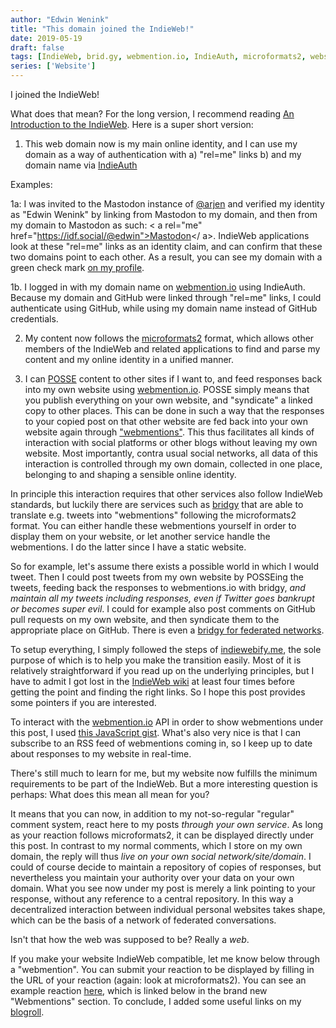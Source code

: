 ```yaml
---
author: "Edwin Wenink"
title: "This domain joined the IndieWeb!"
date: 2019-05-19
draft: false
tags: [IndieWeb, brid.gy, webmention.io, IndieAuth, microformats2, website]
series: ['Website']
---
```


I joined the IndieWeb!

What does that mean?
For the long version, I recommend reading [An Introduction to the IndieWeb](https://boffosocko.com/2017/07/28/an-introduction-to-the-indieweb/).
Here is a super short version:

1) This web domain now is my main online identity, and I can use my domain as a way of authentication with
a) "rel=me" links 
b) and my domain name via [IndieAuth](https://indieauth.com/)

Examples:

1a: I was invited to the Mastodon instance of [@arjen](https://idf.social/@arjen) and verified my identity as "Edwin Wenink" by linking from Mastodon to my domain, and then from my domain to Mastodon as such: \< a rel="me" href="https://idf.social/@edwin">Mastodon</ a>.
IndieWeb applications look at these "rel=me" links as an identity claim, and can confirm that these two domains point to each other.
As a result, you can see my domain with a green check mark [on my profile](https://idf.social/@edwin).

1b. I logged in with my domain name on [webmention.io](https://webmention.io) using IndieAuth. Because my domain and GitHub were linked through "rel=me" links, I could authenticate using GitHub, while using my domain name instead of GitHub credentials.

2) My content now follows the [microformats2](http://microformats.org/wiki/microformats-2) format, which allows other members of the IndieWeb and related applications to find and parse my content and my online identity in a unified manner. 

3) I can [POSSE](https://indieweb.org/POSSE) content to other sites if I want to, and feed responses back into my own website using [webmention.io](https://webmention.io). 
POSSE simply means that you publish everything on your own website, and "syndicate" a linked copy to other places.
This can be done in such a way that the responses to your copied post on that other website are fed back into your own website again through ["webmentions"](https://indieweb.org/Webmention).
This thus facilitates all kinds of interaction with social platforms or other blogs without leaving my own website. 
Most importantly, contra usual social networks, all data of this interaction is controlled through my own domain, collected in one place, belonging to and shaping a sensible online identity.

In principle this interaction requires that other services also follow IndieWeb standards, but luckily there are services such as [bridgy](https://brid.gy/) that are able to translate e.g. tweets into "webmentions" following the microformats2 format. 
You can either handle these webmentions yourself in order to display them on your website, or let another service handle the webmentions. 
I do the latter since I have a static website.

So for example, let's assume there exists a possible world in which I would tweet. 
Then I could post tweets from my own website by POSSEing the tweets, feeding back the responses to webmentions.io with bridgy, *and maintain all my tweets including responses, even if Twitter goes bankrupt or becomes super evil*. 
I could for example also post comments on GitHub pull requests on my own website, and then syndicate them to the appropriate place on GitHub. 
There is even a [bridgy for federated networks](https://fed.brid.gy/). 

To setup everything, I simply followed the steps of [indiewebify.me](https://indiewebify.me/), the sole purpose of which is to help you make the transition easily.
Most of it is relatively straightforward if you read up on the underlying principles, but I have to admit I got lost in the [IndieWeb wiki](https://indieweb.org/) at least four times before getting the point and finding the right links.
So I hope this post provides some pointers if you are interested.

To interact with the [webmention.io](https://webmention.io) API in order to show webmentions under this post, I used [this JavaScript gist](https://gist.github.com/am1t/7295b4eaf101372ea71c877cfd8be694).
What's also very nice is that I can subscribe to an RSS feed of webmentions coming in, so I keep up to date about responses to my website in real-time.

There's still much to learn for me, but my website now fulfills the minimum requirements to be part of the IndieWeb.
But a more interesting question is perhaps:
What does this mean all mean for you?

It means that you can now, in addition to my not-so-regular "regular" comment system, react here to my posts *through your own service*. 
As long as your reaction follows microformats2, it can be displayed directly under this post.
In contrast to my normal comments, which I store on my own domain, the reply will thus *live on your own social network/site/domain*. 
I could of course decide to maintain a repository of copies of responses, but nevertheless you maintain your authority over your data on your own domain.
What you see now under my post is merely a link pointing to your response, without any reference to a central repository. 
In this way a decentralized interaction between individual personal websites takes shape, which can be the basis of a network of federated conversations.

Isn't that how the web was supposed to be? Really a *web*.

If you make your website IndieWeb compatible, let me know below through a "webmention".
You can submit your reaction to be displayed by filling in the URL of your reaction (again: look at microformats2).
You can see an example reaction [here](https://www.edwinwenink.xyz/page/webmention.html), which is linked below in the brand new "Webmentions" section.
To conclude, I added some useful links on my [blogroll](https://www.edwinwenink.xyz/etc/blogroll).

